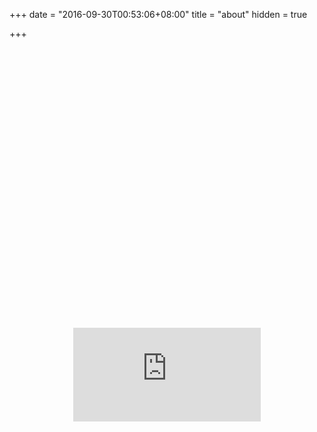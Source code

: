 +++
date = "2016-09-30T00:53:06+08:00"
title = "about"
hidden = true

+++

<div style="text-align: center;">


<div class="github-card" data-user="nodejh" data-width="100%" data-height="200" style="height: 200"></div>
<script src="/cards/github/github.js"></script>

<div class="zhihu-card" data-userhash="nodejh" data-width="100%" data-height="200" data-key1="agree" data-key2="thanks" data-key3="follower" data-theme="zhihu" data-description="no" style="height: 200"></div>
<script src="/cards/zhihu/zhihu.js"></script>

<div id="so-card-widget" data-userid="4518882" data-theme="default"></div>
<script type="text/javascript" src="/cards/stackoverflow/stackoverflow.js"></script>

<br>
<br>
<figure>
<embed src="https://wakatime.com/share/@d179f768-efc2-4f4f-b4f7-a0ed0646804a/45d8e85b-55aa-4203-b500-843f264c36b0.svg"></embed>
</figure>
<br>

</div>
